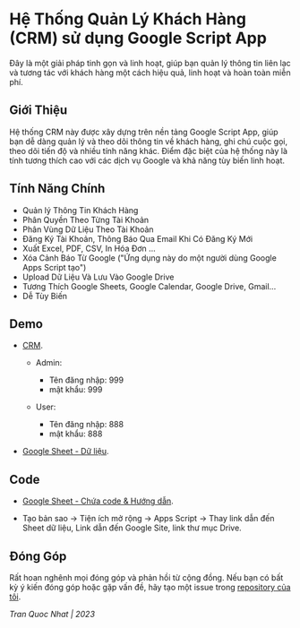 # Hệ Thống Quản Lý Khách Hàng (CRM) sử dụng Google Script App

Đây là một giải pháp tinh gọn và linh hoạt, giúp bạn quản lý thông tin liên lạc và tương tác với khách hàng một cách hiệu quả, linh hoạt và hoàn toàn miễn phí.

## Giới Thiệu

Hệ thống CRM này được xây dựng trên nền tảng Google Script App, giúp bạn dễ dàng quản lý và theo dõi thông tin về khách hàng, ghi chú cuộc gọi, theo dõi tiến độ và nhiều tính năng khác. Điểm đặc biệt của hệ thống này là tính tương thích cao với các dịch vụ Google và khả năng tùy biến linh hoạt.

## Tính Năng Chính

- Quản lý Thông Tin Khách Hàng
- Phân Quyền Theo Từng Tài Khoản
- Phân Vùng Dữ Liệu Theo Tài Khoản
- Đăng Ký Tài Khoản, Thông Báo Qua Email Khi Có Đăng Ký Mới
- Xuất Excel, PDF, CSV, In Hóa Đơn ...
- Xóa Cảnh Báo Từ Google ("Ứng dụng này do một người dùng Google Apps Script tạo")
- Upload Dữ Liệu Và Lưu Vào Google Drive
- Tương Thích Google Sheets, Google Calendar, Google Drive, Gmail...
- Dễ Tùy Biến

## Demo

- [CRM](https://tranquocnhat94.github.io/CRM-Google-script-app/).

  - Admin: 
     - Tên đăng nhập: 999
     - mật khẩu: 999
       
  - User: 
     - Tên đăng nhập: 888
     - mật khẩu: 888

- [Google Sheet - Dữ liệu](https://docs.google.com/spreadsheets/d/1_HfrSKnifUwGMf99NLBwLVhlQiDUCsOrm-6NDqopduc/edit#gid=0).

## Code

- [Google Sheet - Chứa code & Hướng dẫn](https://docs.google.com/spreadsheets/d/1Pa3lNoo3Qn2Pkk7FcyuZaq9RfI9lG7m_T1qGlrSbyL4/edit?gid=1419321021#gid=1419321021).
  
- Tạo bản sao -> Tiện ích mở rộng -> Apps Script -> Thay link dẫn đến Sheet dữ liệu, Link dẫn đến Google Site, link thư mục Drive.

## Đóng Góp

Rất hoan nghênh mọi đóng góp và phản hồi từ cộng đồng. Nếu bạn có bất kỳ ý kiến đóng góp hoặc gặp vấn đề, hãy tạo một issue trong [repository của tôi](link_repository).

*Tran Quoc Nhat | 2023*
